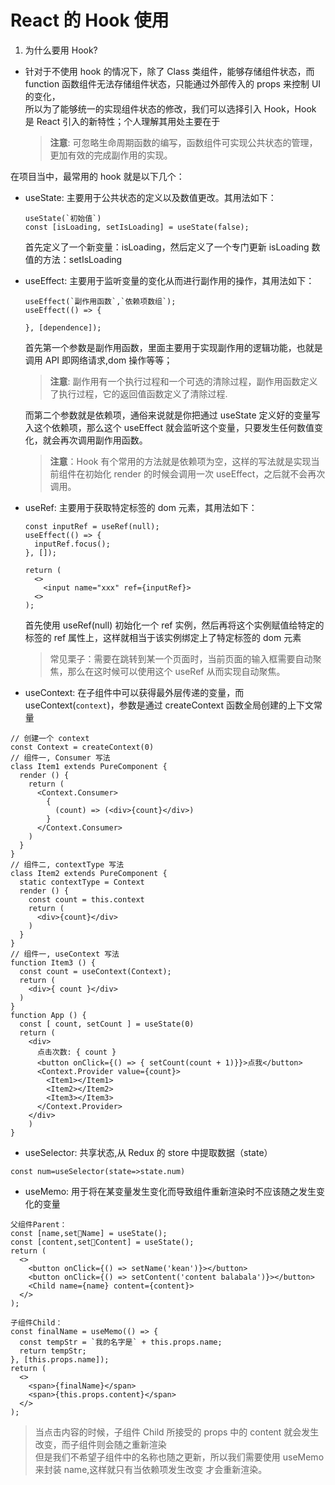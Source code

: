 # React 的 Hook 使用

1. 为什么要用 Hook?

- 针对于不使用 hook 的情况下，除了 Class 类组件，能够存储组件状态，而 function 函数组件无法存储组件状态，只能通过外部传入的 props 来控制 UI 的变化，  
  所以为了能够统一的实现组件状态的修改，我们可以选择引入 Hook，Hook 是 React 引入的新特性；个人理解其用处主要在于
  > **注意**: 可忽略生命周期函数的编写，函数组件可实现公共状态的管理，更加有效的完成副作用的实现。

在项目当中，最常用的 hook 就是以下几个：

- useState: 主要用于公共状态的定义以及数值更改。其用法如下：

  ```
  useState(`初始值`)
  const [isLoading, setIsLoading] = useState(false);
  ```

  首先定义了一个新变量：isLoading，然后定义了一个专门更新 isLoading 数值的方法：setIsLoading

- useEffect: 主要用于监听变量的变化从而进行副作用的操作，其用法如下：

  ```
  useEffect(`副作用函数`,`依赖项数组`);
  useEffect(() => {

  }, [dependence]);
  ```

  首先第一个参数是副作用函数，里面主要用于实现副作用的逻辑功能，也就是调用 API 即网络请求,dom 操作等等；

  > **注意**: 副作用有一个执行过程和一个可选的清除过程，副作用函数定义了执行过程，它的返回值函数定义了清除过程.

  而第二个参数就是依赖项，通俗来说就是你把通过 useState 定义好的变量写入这个依赖项，那么这个 useEffect 就会监听这个变量，只要发生任何数值变化，就会再次调用副作用函数。

  > **注意**：Hook 有个常用的方法就是依赖项为空，这样的写法就是实现当前组件在初始化 render 的时候会调用一次 useEffect，之后就不会再次调用。

- useRef: 主要用于获取特定标签的 dom 元素，其用法如下：

  ```
  const inputRef = useRef(null);
  useEffect(() => {
    inputRef.focus();
  }, []);

  return (
    <>
      <input name="xxx" ref={inputRef}>
    <>
  );
  ```

  首先使用 useRef(null) 初始化一个 ref 实例，然后再将这个实例赋值给特定的标签的 ref 属性上，这样就相当于该实例绑定上了特定标签的 dom 元素

  > 常见栗子：需要在跳转到某一个页面时，当前页面的输入框需要自动聚焦，那么在这时候可以使用这个 useRef 从而实现自动聚焦。

- useContext: 在子组件中可以获得最外层传递的变量，而 useContext(`context`)，参数是通过 createContext 函数全局创建的上下文常量

```
// 创建一个 context
const Context = createContext(0)
// 组件一, Consumer 写法
class Item1 extends PureComponent {
  render () {
    return (
      <Context.Consumer>
        {
          (count) => (<div>{count}</div>)
        }
      </Context.Consumer>
    )
  }
}
// 组件二, contextType 写法
class Item2 extends PureComponent {
  static contextType = Context
  render () {
    const count = this.context
    return (
      <div>{count}</div>
    )
  }
}
// 组件一, useContext 写法
function Item3 () {
  const count = useContext(Context);
  return (
    <div>{ count }</div>
  )
}
function App () {
  const [ count, setCount ] = useState(0)
  return (
    <div>
      点击次数: { count }
      <button onClick={() => { setCount(count + 1)}}>点我</button>
      <Context.Provider value={count}>
        <Item1></Item1>
        <Item2></Item2>
        <Item3></Item3>
      </Context.Provider>
    </div>
    )
}
```

- useSelector: 共享状态,从 Redux 的 store 中提取数据（state）

```
const num=useSelector(state=>state.num)
```

- useMemo: 用于将在某变量发生变化而导致组件重新渲染时不应该随之发生变化的变量

```
父组件Parent：
const [name,setName] = useState();
const [content,setContent] = useState();
return (
  <>
    <button onClick={() => setName('kean')}></button>
    <button onClick={() => setContent('content balabala')}></button>
    <Child name={name} content={content}>
  </>
);

子组件Child：
const finalName = useMemo(() => {
  const tempStr = `我的名字是` + this.props.name;
  return tempStr;
}, [this.props.name]);
return (
  <>
    <span>{finalName}</span>
    <span>{this.props.content}</span>
  </>
);

```

> 当点击内容的时候，子组件 Child 所接受的 props 中的 content 就会发生改变，而子组件则会随之重新渲染  
> 但是我们不希望子组件中的名称也随之更新，所以我们需要使用 useMemo 来封装 name,这样就只有当依赖项发生改变
> 才会重新渲染。
